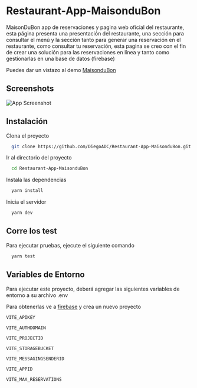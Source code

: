 # Restaurant-App-MaisonduBon

MaisonDuBon app de reservaciones y pagina web oficial del restaurante, esta página presenta una presentación del restaurante, una sección para consultar el menú y la sección tanto para generar una reservación en el restaurante, como consultar tu reservación, esta pagina se creo con el fin de crear una solución para las reservaciones en línea y tanto como gestionarlas en una base de datos (firebase)

Puedes dar un vistazo al demo [MaisonduBon](https://maisondubon.netlify.app)

## Screenshots

![App Screenshot](https://screenshot-proxy.netlify.app/f_avif,w_336/https://d33wubrfki0l68.cloudfront.net/6456fd880554c812e143edb2/screenshot_2023-05-07-01-23-23-0000.png)

## Instalación

Clona el proyecto

```bash
  git clone https://github.com/DiegoADC/Restaurant-App-MaisonduBon.git
```

Ir al directorio del proyecto

```bash
  cd Restaurant-App-MaisonduBon
```

Instala las dependencias 

```bash
  yarn install
```

Inicia el servidor

```bash
  yarn dev
```

## Corre los test

Para ejecutar pruebas, ejecute el siguiente comando

```bash
  yarn test
```
## Variables de Entorno

Para ejecutar este proyecto, deberá agregar las siguientes variables de entorno a su archivo .env

Para obtenerlas ve a [firebase](https://firebase.google.com/) y crea un nuevo proyecto 

`VITE_APIKEY`

`VITE_AUTHDOMAIN`

`VITE_PROJECTID`

`VITE_STORAGEBUCKET`

`VITE_MESSAGINGSENDERID`

`VITE_APPID`

`VITE_MAX_RESERVATIONS`
